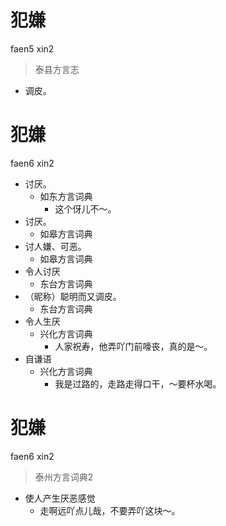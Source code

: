 # 犯嫌
faen5 xin2
> 泰县方言志
- 调皮。

# 犯嫌
faen6 xin2
+ 讨厌。
  * 如东方言词典
    - 这个伢儿不～。
+ 讨厌。
  * 如皋方言词典
+ 讨人嫌、可恶。
  * 如皋方言词典
+ 令人讨厌
  * 东台方言词典
+ （昵称）聪明而又调皮。
  * 东台方言词典
+ 令人生厌
  * 兴化方言词典
    - 人家祝寿，他弄吖门前嚎丧，真的是～。
+ 自谦语
  * 兴化方言词典
    - 我是过路的，走路走得口干，～要杯水喝。

# 犯嫌
faen6 xin2
> 泰州方言词典2
- 使人产生厌恶感觉
  - 走啊远吖点儿哉，不要弄吖这块～。
